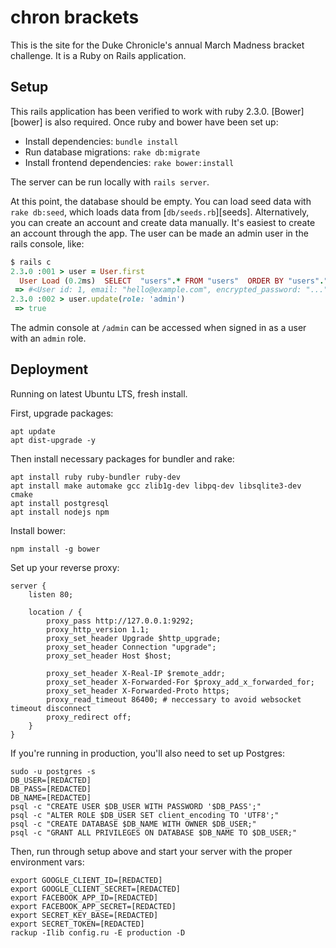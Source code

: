chron brackets
==============
This is the site for the Duke Chronicle's annual March Madness bracket
challenge. It is a Ruby on Rails application.

Setup
-----
This rails application has been verified to work with ruby 2.3.0.
[Bower][bower] is also required. Once ruby and bower have been set up:
- Install dependencies: `bundle install`
- Run database migrations: `rake db:migrate`
- Install frontend dependencies: `rake bower:install`

The server can be run locally with `rails server`.

At this point, the database should be empty. You can load seed data with `rake
db:seed`, which loads data from [`db/seeds.rb`][seeds]. Alternatively, you can
create an account and create data manually. It's easiest to create an account
through the app. The user can be made an admin user in the rails console, like:
```ruby
$ rails c
2.3.0 :001 > user = User.first
  User Load (0.2ms)  SELECT  "users".* FROM "users"  ORDER BY "users"."id" ASC LIMIT 1
 => #<User id: 1, email: "hello@example.com", encrypted_password: "...", reset_password_token: nil, ...>
2.3.0 :002 > user.update(role: 'admin')
 => true
```
The admin console at `/admin` can be accessed when signed in as a user with an
`admin` role.

Deployment
----------

Running on latest Ubuntu LTS, fresh install.

First, upgrade packages:

```
apt update
apt dist-upgrade -y
```

Then install necessary packages for bundler and rake:

```
apt install ruby ruby-bundler ruby-dev
apt install make automake gcc zlib1g-dev libpq-dev libsqlite3-dev cmake
apt install postgresql
apt install nodejs npm
```

Install bower:

```
npm install -g bower
```

Set up your reverse proxy:

```
server {
    listen 80;

    location / {
        proxy_pass http://127.0.0.1:9292;
        proxy_http_version 1.1;
        proxy_set_header Upgrade $http_upgrade;
        proxy_set_header Connection "upgrade";
        proxy_set_header Host $host;

        proxy_set_header X-Real-IP $remote_addr;
        proxy_set_header X-Forwarded-For $proxy_add_x_forwarded_for;
        proxy_set_header X-Forwarded-Proto https;
        proxy_read_timeout 86400; # neccessary to avoid websocket timeout disconnect
        proxy_redirect off;
    }
}
```

If you're running in production, you'll also need to set up Postgres:

```
sudo -u postgres -s
DB_USER=[REDACTED]
DB_PASS=[REDACTED]
DB_NAME=[REDACTED]
psql -c "CREATE USER $DB_USER WITH PASSWORD '$DB_PASS';"
psql -c "ALTER ROLE $DB_USER SET client_encoding TO 'UTF8';"
psql -c "CREATE DATABASE $DB_NAME WITH OWNER $DB_USER;"
psql -c "GRANT ALL PRIVILEGES ON DATABASE $DB_NAME TO $DB_USER;"
```

Then, run through setup above and start your server with the proper environment vars:

```
export GOOGLE_CLIENT_ID=[REDACTED]
export GOOGLE_CLIENT_SECRET=[REDACTED]
export FACEBOOK_APP_ID=[REDACTED]
export FACEBOOK_APP_SECRET=[REDACTED]
export SECRET_KEY_BASE=[REDACTED]
export SECRET_TOKEN=[REDACTED]
rackup -Ilib config.ru -E production -D
```

